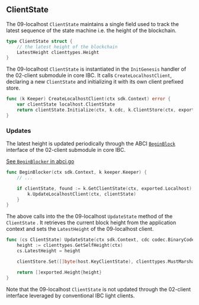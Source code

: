 ## ClientState

The 09-localhost `ClientState` maintains a single field used to track the latest sequence of the state machine i.e. the height of the blockchain.

```go
type ClientState struct {
    // the latest height of the blockchain
    LatestHeight clienttypes.Height
}
```

The 09-localhost `ClientState` is instantiated in the `InitGenesis` handler of the 02-client submodule in core IBC.
It calls `CreateLocalhostClient`, declaring a new `ClientState` and initializing it with its own client prefixed store.

```go
func (k Keeper) CreateLocalhostClient(ctx sdk.Context) error {
	var clientState localhost.ClientState
	return clientState.Initialize(ctx, k.cdc, k.ClientStore(ctx, exported.Localhost), nil)
}
```

### Updates

The latest height is updated periodically through the ABCI [`BeginBlock`](https://docs.cosmos.network/v0.47/building-modules/beginblock-endblock) interface of the 02-client submodule in core IBC.

[See `BeginBlocker` in abci.go](https://github.com/cosmos/ibc-go/blob/09-localhost/modules/core/02-client/abci.go#L12)

```go
func BeginBlocker(ctx sdk.Context, k keeper.Keeper) {
	// ...

	if clientState, found := k.GetClientState(ctx, exported.Localhost); found {
		k.UpdateLocalhostClient(ctx, clientState)
	}
}
```

The above calls into the the 09-localhost `UpdateState` method of the `ClientState` .
It retrieves the current block height from the application context and sets the `LatestHeight` of the 09-localhost client.

```go
func (cs ClientState) UpdateState(ctx sdk.Context, cdc codec.BinaryCodec, clientStore sdk.KVStore, clientMsg exported.ClientMessage) []exported.Height {
	height := clienttypes.GetSelfHeight(ctx)
	cs.LatestHeight = height

	clientStore.Set([]byte(host.KeyClientState), clienttypes.MustMarshalClientState(cdc, &cs))

	return []exported.Height{height}
}
```

Note that the 09-localhost `ClientState` is not updated through the 02-client interface leveraged by conventional IBC light clients.